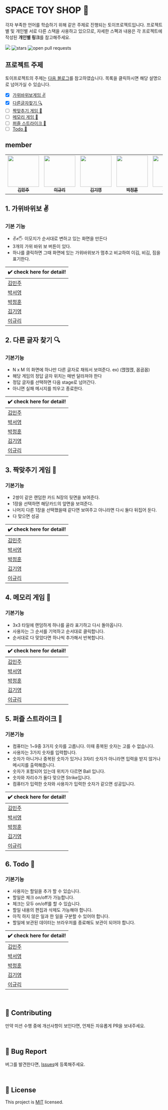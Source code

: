 # SPACE TOY SHOP 🚀

각자 부족한 언어를 학습하기 위해 같은 주제로 진행되는 토이프로젝트입니다. 프로젝트별 및 개인별 서로 다른 스택을 사용하고 있으므로, 자세한 스펙과 내용은 각 프로젝트에 작성된 **개인별 링크**를 참고해주세요.

<a href="https://hits.seeyoufarm.com"><img src="https://hits.seeyoufarm.com/api/count/incr/badge.svg?url=https%3A%2F%2Fgithub.com%2Fjae04099%2Fspace-toy-shop&count_bg=%2379C83D&title_bg=%23555555&icon=&icon_color=%23E7E7E7&title=hits&edge_flat=false"/></a>
<img src="https://img.shields.io/github/stars/jae04099/space-toy-shop" alt="stars"/>
<img src="https://img.shields.io/github/issues-pr/jae04099/space-toy-shop" alt="open pull requests"/>

## 프로젝트 주제

토이프로젝트의 주제는 [다음 블로그](https://velog.io/@teo/2021-%EC%9B%B9-%ED%94%84%EB%A1%A0%ED%8A%B8%EC%97%94%EB%93%9C-%EA%B3%B5%EB%B6%80%EB%B2%95-%EC%9E%85%EB%AC%B8%EC%9E%90%ED%8E%B8-%EC%BB%A4%EB%A6%AC%ED%81%98%EB%9F%BC)를 참고하였습니다.
목록을 클릭하시면 해당 설명으로 넘어가실 수 있습니다.

- [x] [가위바위보게임 ✌️](https://github.com/jae04099/space-toy-shop/tree/master#1-%EA%B0%80%EC%9C%84%EB%B0%94%EC%9C%84%EB%B3%B4-%EF%B8%8F)
- [x] [다른글자찾기 🔍](https://github.com/jae04099/space-toy-shop#2-%EB%8B%A4%EB%A5%B8-%EA%B8%80%EC%9E%90-%EC%B0%BE%EA%B8%B0-)
- [ ] [짝맞추기 게임 👬](https://github.com/jae04099/space-toy-shop#3-%EC%A7%9D%EB%A7%9E%EC%B6%94%EA%B8%B0-%EA%B2%8C%EC%9E%84-)
- [ ] [메모리 게임 🧠](https://github.com/jae04099/space-toy-shop#4-%EB%A9%94%EB%AA%A8%EB%A6%AC-%EA%B2%8C%EC%9E%84-)
- [ ] [퍼즐 스트라이크 🧩](https://github.com/jae04099/space-toy-shop#5-%ED%8D%BC%EC%A6%90-%EC%8A%A4%ED%8A%B8%EB%9D%BC%EC%9D%B4%ED%81%AC-)
- [ ] [Todo 📝](https://github.com/jae04099/space-toy-shop#6-todo-)

## member

<table>
  <tr>
    <td align="center">
      <a href="https://github.com/deli-ght"
        ><img
          src="https://avatars.githubusercontent.com/deli-ght"
          width="100px;"
          alt=""
        /><br /><sub><b>김민주</b></sub></a
      ><br />
    </td>
    <td align="center">
      <a href="https://github.com/jae04099"
        ><img
          src="https://avatars.githubusercontent.com/jae04099"
          width="100px;"
          alt=""
        /><br /><sub><b>이규리</b></sub></a
      ><br />
    </td>
    <td align="center">
      <a href="https://github.com/kykim00"
        ><img
          src="https://avatars.githubusercontent.com/kykim00"
          width="100px;"
          alt=""
        /><br /><sub><b>김기영</b></sub></a
      ><br />
    </td>
    <td align="center">
      <a href="https://github.com/Junghoon-P"
        ><img
          src="https://avatars.githubusercontent.com/Junghoon-P"
          width="100px;"
          alt=""
        /><br /><sub><b>박정훈</b></sub></a
      ><br />
    </td>
    <td align="center">
      <a href="https://github.com/ongddree"
        ><img
          src="https://avatars.githubusercontent.com/ongddree"
          width="100px;"
          alt=""
        /><br /><sub><b>박서영</b></sub></a
      ><br />
    </td>
  </tr>
</table>

## 1. 가위바위보 ✌️

### 기본 기능

- ✌️✊🖐 이모지가 순서대로 변하고 있는 화면을 만든다
- 3개의 가위 바위 보 버튼이 있다.
- 하나를 클릭하면 그때 화면에 있는 가위바위보가 멈추고 비교하여 이김, 비김, 짐을 표기한다.

| ✔️ check here for detail!                                                                                                         |
| --------------------------------------------------------------------------------------------------------------------------------- |
| [김민주](https://velog.io/@deli-ght/%EA%B0%80%EC%9C%84%EB%B0%94%EC%9C%84%EB%B3%B4-%EA%B2%8C%EC%9E%84-%EB%A7%8C%EB%93%A4%EA%B8%B0) |
| [박서영](https://playing-rock-paper-scissors.vercel.app/)                                                                         |
| [박정훈](https://rock-scissors-paper-play.netlify.app/)                                                                           |
| [김기영](https://minigames-rockscissorspaper.netlify.app)                                                                         |
| [이규리]()                                                                                                                        |

## 2. 다른 글자 찾기 🔍

### 기본기능

- N x M 의 화면에 하나만 다른 글자로 채워서 보여준다. ex) (멵먽멵, 꾭굡꾭)
- 해당 게임의 정답 글자 위치는 매번 달라져야 한다
- 정답 글자를 선택하면 다음 stage로 넘어간다.
- 아니면 실패 메시지를 띄우고 종료한다.

| ✔️ check here for detail!                                                                     |
| --------------------------------------------------------------------------------------------- |
| [김민주](https://velog.io/@deli-ght/%EB%8B%A4%EB%A5%B8-%EA%B8%80%EC%9E%90-%EC%B0%BE%EA%B8%B0) |
| [박서영]()                                                                                    |
| [박정훈]()                                                                                    |
| [김기영]()                                                                                    |
| [이규리]()                                                                                    |

## 3. 짝맞추기 게임 👬

### 기본기능

- 2쌍이 같은 랜덤한 카드 N장의 뒷면을 보여준다.
- 1장을 선택하면 해당카드의 앞면을 보여준다.
- 나머지 다른 1장을 선택했을때 같다면 보여주고 아니라면 다시 둘다 뒤집어 둔다.
- 다 맞으면 성공

| ✔️ check here for detail! |
| ------------------------- |
| [김민주]()                |
| [박서영]()                |
| [박정훈]()                |
| [김기영]()                |
| [이규리]()                |

## 4. 메모리 게임 🧠

### 기본기능

- 3x3 타일에 랜덤하게 하나를 골라 표기하고 다시 돌아옵니다.
- 사용자는 그 순서를 기억하고 순서대로 클릭합니다.
- 순서대로 다 맞았다면 하나씩 추가해서 반복합니다.

| ✔️ check here for detail! |
| ------------------------- |
| [김민주]()                |
| [박서영]()                |
| [박정훈]()                |
| [김기영]()                |
| [이규리]()                |

## 5. 퍼즐 스트라이크 🧩

### 기본기능

- 컴퓨터는 1~9중 3가지 숫자를 고릅니다. 이때 중복된 숫자는 고를 수 없습니다.
- 사용자는 3가지 숫자를 입력합니다.
- 숫자가 아니거나 중복된 숫자가 있거나 3자리 숫자가 아니라면 입력을 받지 않거나 메시지를 출력해줍니다.
- 숫자가 포함되어 있는데 위치가 다르면 Ball 입니다.
- 숫자와 자리수가 둘다 맞으면 Strike입니다.
- 컴퓨터가 입력한 숫자와 사용자가 입력한 숫자가 같으면 성공입니다.

| ✔️ check here for detail! |
| ------------------------- |
| [김민주]()                |
| [박서영]()                |
| [박정훈]()                |
| [김기영]()                |
| [이규리]()                |

## 6. Todo 📝

### 기본기능

- 사용자는 할일을 추가 할 수 있습니다.
- 할일은 체크 on/off가 가능합니다.
- 체크는 모두 on/off를 할 수 있습니다.
- 할일 내용의 편집과 삭제도 가능해야 합니다.
- 아직 하지 않은 일과 한 일을 구분할 수 있어야 합니다.
- 할일에 보관된 데이터는 브라우저를 종료해도 보관이 되어야 합니다.

| ✔️ check here for detail! |
| ------------------------- |
| [김민주]()                |
| [박서영]()                |
| [박정훈]()                |
| [김기영]()                |
| [이규리]()                |

<br/>

## 👏 Contributing

만약 미션 수행 중에 개선사항이 보인다면, 언제든 자유롭게 PR을 보내주세요.

<br/>

## 🐞 Bug Report

버그를 발견한다면, [Issues](https://github.com/jae04099/space-toy-shop/issues)에 등록해주세요.

<br/>

## 📝 License

This project is [MIT](https://github.com/jae04099/space-toy-shop/blob/main/LICENSE.md) licensed.
